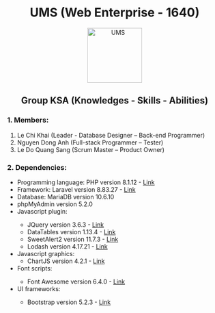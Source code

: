<h1 align="center">UMS (Web Enterprise - 1640)</h1>

<p align="center">
  <a href="https://www.umsystem.azdigi.blog"><img src="https://www.umsystem.azdigi.blog/assets/img/logo.svg" width="128" title="UMS"></a>
</p>

<h2 align="center">Group KSA (Knowledges - Skills - Abilities)</h2>

<h3>1. Members:</h3>
    <ol>
        <li>Le Chi Khai (Leader - Database Designer – Back-end Programmer)</li>
        <li>Nguyen Dong Anh (Full-stack Programmer – Tester)</li>
        <li>Le Do Quang Sang (Scrum Master – Product Owner)</li>
    </ol>
    
<h3>2. Dependencies:</h3>
    <ul>
        <li>Programming language: PHP version 8.1.12 - <a href="https://www.php.net/" target="_blank" rel="noopener">Link</a></li>
        <li>Framework: Laravel version 8.83.27 - <a href="https://github.com/laravel/laravel">Link</a></li>
        <li>Database: MariaDB version 10.6.10</li>
        <li>phpMyAdmin version 5.2.0</li>
        <li>Javascript plugin:</li>
        <ul>
            <li>JQuery version 3.6.3 - <a href="https://github.com/jquery/jquery">Link</a></li>
            <li>DataTables version 1.13.4 - <a href="https://github.com/DataTables/DataTables">Link</a></li>
            <li>SweetAlert2 version 11.7.3 - <a href="https://github.com/sweetalert2/sweetalert2">Link</a></li>
            <li>Lodash version 4.17.21 - <a href="https://github.com/lodash/lodash">Link</a></li>
        </ul>
        <li>Javascript graphics:
        <ul>        
            <li>ChartJS version 4.2.1 - <a href="https://github.com/chartjs/Chart.js">Link</a></li>
        </ul>
        <li>Font scripts:</li>
        <ul>
            <li>Font Awesome version 6.4.0 - <a href="https://github.com/FortAwesome/Font-Awesome">Link</a></li>
        </ul>
        <li>UI frameworks:</li>
        <ul>        
            <li>Bootstrap version 5.2.3 - <a href="https://github.com/twbs/bootstrap">Link</a></li>
        </ul>
    </ul>
    

